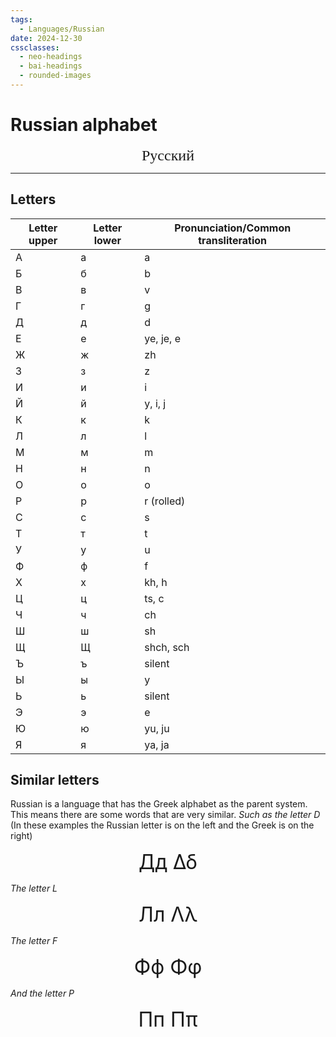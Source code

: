 ```yaml
---
tags:
  - Languages/Russian
date: 2024-12-30
cssclasses:
  - neo-headings
  - bai-headings
  - rounded-images
---
```

# Russian alphabet
<p style="font-size:x-large;text-align:center;margin:0;font-family:Times;">Русский</p>

***
## Letters
| Letter upper | Letter lower | Pronunciation/Common transliteration |
| ------------ | ------------ | ------------------------------------ |
| А            | а            | a                                    |
| Б            | б            | b                                    |
| В            | в            | v                                    |
| Г            | г            | g                                    |
| Д            | д            | d                                    |
| Е            | е            | ye, je, e                            |
| Ж            | ж            | zh                                   |
| З            | з            | z                                    |
| И            | и            | i                                    |
| Й            | й            | y, i, j                              |
| К            | к            | k                                    |
| Л            | л            | l                                    |
| М            | м            | m                                    |
| Н            | н            | n                                    |
| О            | о            | o                                    |
| Р            | р            | r (rolled)                           |
| С            | с            | s                                    |
| Т            | т            | t                                    |
| У            | у            | u                                    |
| Ф            | ф            | f                                    |
| Х            | х            | kh, h                                |
| Ц            | ц            | ts, c                                |
| Ч            | ч            | ch                                   |
| Ш            | ш            | sh                                   |
| Щ            | Щ            | shch, sch                            |
| Ъ            | ъ            | silent                               |
| Ы            | ы            | y                                    |
| Ь            | ь            | silent                               |
| Э            | э            | e                                    |
| Ю            | ю            | yu, ju                               |
| Я            | я            | ya, ja                               |
## Similar letters
Russian is a language that has the Greek alphabet as the parent system. This means there are some words that are very similar. *Such as the letter D* (In these examples the Russian letter is on the left and the Greek is on the right)
<p style="font-size:xx-large;text-align:center;margin:0;"><span>Дд</span> <span>Δδ</span></p>

*The letter L*

<p style="font-size:xx-large;text-align:center;margin:0;"><span>Лл</span> <span>Λλ</span></p>

*Τhe letter F*

<p style="font-size:xx-large;text-align:center;margin:0;"><span>Фф</span> <span>Φφ</span></p>

*And the letter P*

<p style="font-size:xx-large;text-align:center;margin:0;"><span>Пп</span> <span> Ππ</span></p>
